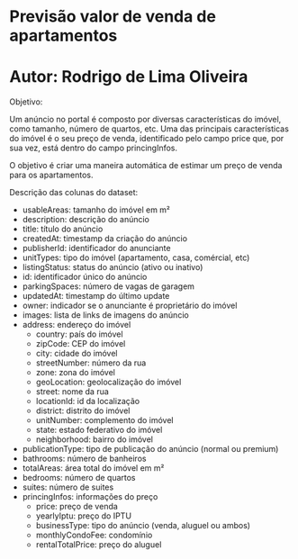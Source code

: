 # Previsão valor de venda de apartamentos
# Autor: Rodrigo de Lima Oliveira

Objetivo:

Um anúncio no portal é composto por diversas características do imóvel, como tamanho, número de quartos, etc. Uma das principais características do imóvel é o seu preço de venda, identificado pelo campo price que, por sua vez, está dentro do campo princingInfos.

O objetivo é criar uma maneira automática de estimar um preço de venda para os apartamentos.

Descrição das colunas do dataset:

- usableAreas: tamanho do imóvel em m²
- description: descrição do anúncio
- title: título do anúncio
- createdAt: timestamp da criação do anúncio
- publisherId: identificador do anunciante
- unitTypes: tipo do imóvel (apartamento, casa, comércial, etc)
- listingStatus: status do anúncio (ativo ou inativo)
- id: identificador único do anúncio
- parkingSpaces: número de vagas de garagem
- updatedAt: timestamp do último update
- owner: indicador se o anunciante é proprietário do imóvel
- images: lista de links de imagens do anúncio
- address: endereço do imóvel
    - country: país do imóvel
    - zipCode: CEP do imóvel
    - city: cidade do imóvel
    - streetNumber: número da rua
    - zone: zona do imóvel
    - geoLocation: geolocalização do imóvel
    - street: nome da rua
    - locationId: id da localização
    - district: distrito do imóvel
    - unitNumber: complemento do imóvel
    - state: estado federativo do imóvel
    - neighborhood: bairro do imóvel
- publicationType: tipo de publicação do anúncio (normal ou premium)
- bathrooms: número de banheiros
- totalAreas: área total do imóvel em m²
- bedrooms: número de quartos
- suites: número de suites
- princingInfos: informações do preço
    - price: preço de venda
    - yearlyIptu: preço do IPTU
    - businessType: tipo do anúncio (venda, aluguel ou ambos)
    - monthlyCondoFee: condomínio
    - rentalTotalPrice: preço do aluguel
